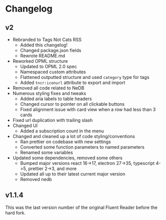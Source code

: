 # Changelog

## v2
- Rebranded to Tags Not Cats RSS
  - Added this changelog!
  - Changed package.json fields
  - Rewrote README.md
- Reworked OPML structure
  - Updated to OPML 2.0 spec
  - Namespaced custom attributes
  - Flattened outputted structure and used `category` type for tags
  - Added `tncr:iconurl` attribute to export and import
- Removed all code related to NeDB
- Numerous styling fixes and tweaks
  - Added aria labels to table headers
  - Changed cursor to pointer on all clickable buttons
  - Fixed alignment issue with card view when a row had less than 3 cards
- Fixed url duplication with trailing slash
- Changed UI
  - Added a subscription count in the menu
- Changed and cleaned up a lot of code styling/conventions
  - Ran prettier on codebase with new settings
  - Converted some function parameters to named parameters
  - Renamed some variables
- Updated some dependencies, removed some others
  - Bumped major versions react 16->17, electron 27->35, typescript 4->5, prettier 2->3, and more
  - Updated all up to their latest current major version
  - Removed nedb

## v1.1.4
This was the last version number of the original Fluent Reader before the hard fork.
